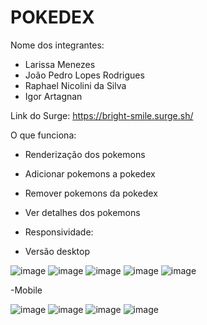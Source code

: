 # POKEDEX

Nome dos integrantes: 
- Larissa Menezes
- João Pedro Lopes Rodrigues
- Raphael Nicolini da Silva
- Igor Artagnan

Link do Surge: https://bright-smile.surge.sh/

O que funciona:
- Renderização dos pokemons
- Adicionar pokemons a pokedex
- Remover pokemons da pokedex
- Ver detalhes dos pokemons
- Responsividade:

- Versão desktop

![image](https://user-images.githubusercontent.com/81184973/126021799-2ad34d6c-11de-44be-83e2-b2fec7ca8ea3.png)
![image](https://user-images.githubusercontent.com/81184973/126021807-d3a05ca8-9a41-4a41-89fb-0dfad3c605e4.png)
![image](https://user-images.githubusercontent.com/81184973/126021816-9d411272-6dd9-4001-8477-24ce78ccca73.png)
![image](https://user-images.githubusercontent.com/81184973/126021822-e8f3746c-0c17-49e4-a590-3f02bedd6ab1.png)
![image](https://user-images.githubusercontent.com/81184973/126021854-330b3de2-99b9-4e70-a0f0-7da5271cb950.png)

-Mobile

![image](https://user-images.githubusercontent.com/81184973/126077130-7cc4ce82-b431-4663-9d22-bdb3b72b265a.png)
![image](https://user-images.githubusercontent.com/81184973/126077143-0a3466c0-42a1-4354-b0fe-5b96735295c6.png)
![image](https://user-images.githubusercontent.com/81184973/126077170-66049302-f154-46e5-821e-b049e23cc866.png)
![image](https://user-images.githubusercontent.com/81184973/126077190-7343aaa2-b9f3-4525-be91-ae15ea0aa597.png)

